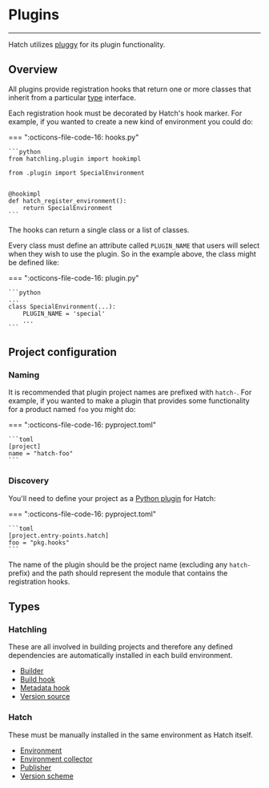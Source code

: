 # Plugins

-----

Hatch utilizes [pluggy](https://github.com/pytest-dev/pluggy) for its plugin functionality.

## Overview

All plugins provide registration hooks that return one or more classes that inherit from a particular [type](#types) interface.

Each registration hook must be decorated by Hatch's hook marker. For example, if you wanted to create a new kind of environment you could do:

=== ":octicons-file-code-16: hooks.py"

    ```python
    from hatchling.plugin import hookimpl

    from .plugin import SpecialEnvironment


    @hookimpl
    def hatch_register_environment():
        return SpecialEnvironment
    ```

The hooks can return a single class or a list of classes.

Every class must define an attribute called `PLUGIN_NAME` that users will select when they wish to use the plugin. So in the example above, the class might be defined like:

=== ":octicons-file-code-16: plugin.py"

    ```python
    ...
    class SpecialEnvironment(...):
        PLUGIN_NAME = 'special'
        ...
    ```

## Project configuration

### Naming

It is recommended that plugin project names are prefixed with `hatch-`. For example, if you wanted to make a plugin that provides some functionality for a product named `foo` you might do:

=== ":octicons-file-code-16: pyproject.toml"

    ```toml
    [project]
    name = "hatch-foo"
    ```

### Discovery

You'll need to define your project as a [Python plugin](../config/metadata.md#plugins) for Hatch:

=== ":octicons-file-code-16: pyproject.toml"

    ```toml
    [project.entry-points.hatch]
    foo = "pkg.hooks"
    ```

The name of the plugin should be the project name (excluding any `hatch-` prefix) and the path should represent the module that contains the registration hooks.

## Types

### Hatchling

These are all involved in building projects and therefore any defined dependencies are automatically installed in each build environment.

- [Builder](builder.md)
- [Build hook](build-hook.md)
- [Metadata hook](metadata-hook.md)
- [Version source](version-source.md)

### Hatch

These must be manually installed in the same environment as Hatch itself.

- [Environment](environment.md)
- [Environment collector](environment-collector.md)
- [Publisher](publisher.md)
- [Version scheme](version-scheme.md)
